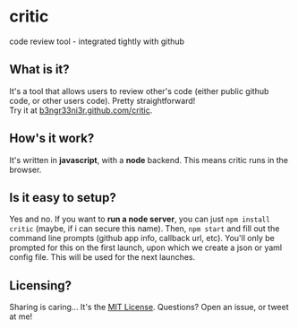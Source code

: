 critic
======

code review tool - integrated tightly with github

## What is it?

It's a tool that allows users to review other's code (either public github code, or other users code). Pretty straightforward!  
Try it at [b3ngr33ni3r.github.com/critic](http://b3ngr33ni3r.github.io/critic).

## How's it work?

It's written in __javascript__, with a __node__ backend. This means critic runs in the browser.

## Is it easy to setup?

Yes and no. If you want to __run a node server__, you can just `npm install critic` (maybe, if i can secure this name). Then, `npm start` and fill
out the command line prompts (github app info, callback url, etc). You'll only be prompted for this on the first launch, upon which we create
a json or yaml config file. This will be used for the next launches.  


## Licensing?

Sharing is caring... It's the [MIT License](./blob/master/LICENSE). Questions? Open an issue, or tweet at me!